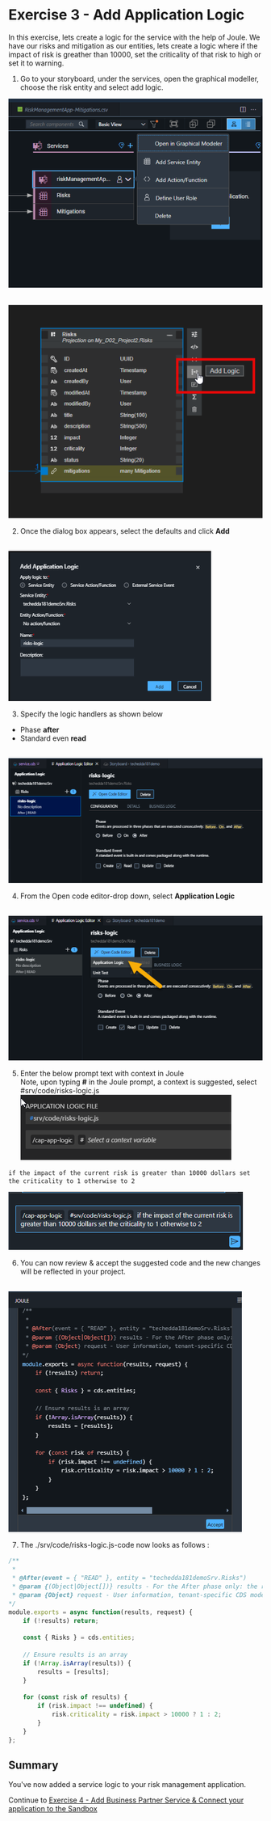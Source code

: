 # Exercise 3 - Add Application Logic

In this exercise, lets create a logic for the service with the help of Joule. We have our risks and mitigation as our entities, lets create a logic where if the impact of risk is greather than 10000, set the criticality of that risk to high or set it to warning.

1. Go to your storyboard, under the services, open the graphical modeller, choose the risk entity and select add logic.

![](/exercises/ex3/images/{11492D55-E974-4F09-9F4F-49EB5FC6E34D}.png)

<br>![](/exercises/ex3/images/addlogic.png)

2. Once the dialog box appears, select the defaults and click __Add__

<br>![](/exercises/ex3/images/dialoglogic.png)

3. Specify the logic handlers as shown below
- Phase __after__
- Standard even __read__

<br>![](/exercises/ex3/images/risklogicedit.png)

4. From the Open code editor-drop down, select __Application Logic__

<br>![](/exercises/ex3/images/applicationlogicopen.png)

5. Enter the below prompt text with context in Joule  
Note, upon typing __#__ in the Joule prompt, a context is suggested, select #srv/code/risks-logic.js  
![](/exercises/ex3/images/joule_context.png)
```
if the impact of the current risk is greater than 10000 dollars set the criticality to 1 otherwise to 2
```
![](/exercises/ex3/images/{CCF7F81C-FF03-45D5-B2C8-E05903D3FB9C}.png)

6. You can now review & accept the suggested code and the new changes will be reflected in your project.

<br>![](/exercises/ex3/images/joulesuggestion.png)

7. The ./srv/code/risks-logic.js-code now looks as follows :
```javascript
/**
 * 
 * @After(event = { "READ" }, entity = "techedda181demoSrv.Risks")
 * @param {(Object|Object[])} results - For the After phase only: the results of the event processing
 * @param {Object} request - User information, tenant-specific CDS model, headers and query parameters
*/
module.exports = async function(results, request) {
    if (!results) return;

    const { Risks } = cds.entities;

    // Ensure results is an array
    if (!Array.isArray(results)) {
        results = [results];
    }

    for (const risk of results) {
        if (risk.impact !== undefined) {
            risk.criticality = risk.impact > 10000 ? 1 : 2;
        }
    }
};
```

## Summary

You've now added a service logic to your risk management application.

Continue to  [Exercise 4 - Add Business Partner Service & Connect your application to the Sandbox](../ex4/README.md)

